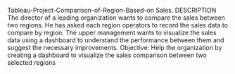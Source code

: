 Tableau-Project-Comparison-of-Region-Based-on Sales.
DESCRIPTION
The director of a leading organization wants to compare the sales between two regions. He has asked each region operators to record the sales data to compare by region. The upper management wants to visualize the sales data using a dashboard to understand the performance between them and suggest the necessary improvements.
Objective: Help the organization by creating a dashboard to visualize the sales comparison between two selected regions
